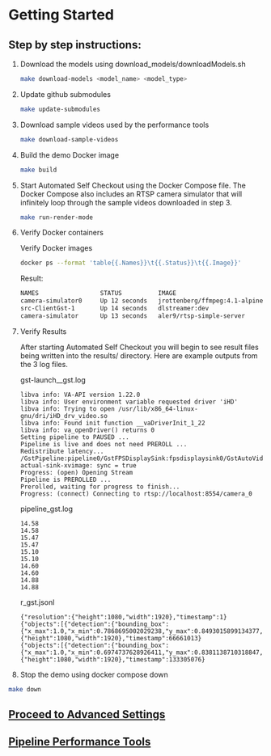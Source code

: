 # Getting Started

## Step by step instructions:

1. Download the models using download_models/downloadModels.sh

    ```bash
    make download-models <model_name> <model_type>
    ```

2. Update github submodules

    ```bash
    make update-submodules
    ```

3. Download sample videos used by the performance tools

    ```bash
    make download-sample-videos
    ```

4. Build the demo Docker image

    ```bash
    make build
    ```

5. Start Automated Self Checkout using the Docker Compose file. The Docker Compose also includes an RTSP camera simulator that will infinitely loop through the sample videos downloaded in step 3.

    ```bash
    make run-render-mode
    ```

6. Verify Docker containers

    Verify Docker images
    ```bash
    docker ps --format 'table{{.Names}}\t{{.Status}}\t{{.Image}}'
    ```
    Result:
    ```bash
    NAMES                 STATUS          IMAGE
    camera-simulator0     Up 12 seconds   jrottenberg/ffmpeg:4.1-alpine
    src-ClientGst-1       Up 14 seconds   dlstreamer:dev
    camera-simulator      Up 13 seconds   aler9/rtsp-simple-server
    ```

7. Verify Results

    After starting Automated Self Checkout you will begin to see result files being written into the results/ directory. Here are example outputs from the 3 log files.

    gst-launch_<time>_gst.log
    ```
    libva info: VA-API version 1.22.0
    libva info: User environment variable requested driver 'iHD'
    libva info: Trying to open /usr/lib/x86_64-linux-gnu/dri/iHD_drv_video.so
    libva info: Found init function __vaDriverInit_1_22
    libva info: va_openDriver() returns 0
    Setting pipeline to PAUSED ...
    Pipeline is live and does not need PREROLL ...
    Redistribute latency...
    /GstPipeline:pipeline0/GstFPSDisplaySink:fpsdisplaysink0/GstAutoVideoSink:autovideosink0/GstXvImageSink:autovideosink0-actual-sink-xvimage: sync = true
    Progress: (open) Opening Stream
    Pipeline is PREROLLED ...
    Prerolled, waiting for progress to finish...
    Progress: (connect) Connecting to rtsp://localhost:8554/camera_0
    ```

    pipeline<time>_gst.log
    ```
    14.58
    14.58
    15.47
    15.47
    15.10
    15.10
    14.60
    14.60
    14.88
    14.88
    ```

    r<time>_gst.jsonl
    ```
    {"resolution":{"height":1080,"width":1920},"timestamp":1}
    {"objects":[{"detection":{"bounding_box":{"x_max":1.0,"x_min":0.7868695002029238,"y_max":0.8493015899134377,"y_min":0.4422388975124676},"confidence":0.7139435410499573,"label":"person","label_id":0},"h":440,"region_id":486,"roi_type":"person","w":409,"x":1511,"y":478}],"resolution":{"height":1080,"width":1920},"timestamp":66661013}
    {"objects":[{"detection":{"bounding_box":{"x_max":1.0,"x_min":0.6974737628926411,"y_max":0.8381138710318847,"y_min":0.44749696271196093},"confidence":0.7188630104064941,"label":"person","label_id":0},"h":422,"region_id":576,"roi_type":"person","w":581,"x":1339,"y":483}],"resolution":{"height":1080,"width":1920},"timestamp":133305076}
    ```

8. Stop the demo using docker compose down
```bash
make down
```

## [Proceed to Advanced Settings](advanced.md)

## [Pipeline Performance Tools](performance.md)
